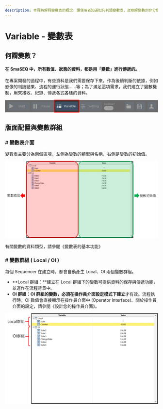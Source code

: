 ```yaml
---
description: 本頁將解釋變數表的概念，讓使用者知道如何判讀變數表，及瞭解變數的非分類方法
---
```


# Variable - 變數表

## 何謂變數？

#### 在 SmaSEQ 中，所有數值、狀態的資料，都是用「變數」進行傳遞的。

在專案開發的過程中，有些資料是我們需要保存下來，作為後續判斷的依據，例如影像的判讀結果、流程的運行狀態......等；為了滿足這項需求，我們建立了變數機制，用來接收、紀錄、傳遞各式各樣的資料。

![&#x9EDE;&#x9078;&#x4E3B;&#x756B;&#x9762;&#x4E0A;&#x65B9;&#x7684; Variable &#x6A19;&#x7C64;&#xFF0C;&#x5373;&#x53EF;&#x958B;&#x555F;&#x8B8A;&#x6578;&#x8868;&#x529F;&#x80FD;](../../../.gitbook/assets/varhighlight.jpg)

## 版面配置與變數群組

### \# 變數表介面

變數表主要分為兩個區塊，左側為變數的類型與名稱，右側是變數的初始值。

![](../../../.gitbook/assets/_variable.JPG)

有關變數的資料類型，請參閱《變數表的基本功能》



### \# 變數群組 \( Local / OI \)

每個 Sequencer 在建立時，都會自動產生 Local、OI 兩個變數群組。

* **Local 群組：**建立在 Local 群組下的變數可提供資料的保存與傳遞功能，並運作在流程背景中。
* **OI 群組：**OI 群組的變數，必須在**操作員介面設定模式下建立**才有效。流程執行時，OI 數值會直接顯示在操作員介面中 \(Operator Interface\)。關於操作員介面的設定，請參閱《設計您的操作員介面》。

![](../../../.gitbook/assets/variablegroup.jpg)

## 

